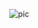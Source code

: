 ![pic](https://github.com/Siddiquiweb/stateagecyweb/assets/157453608/84fe2719-253c-4027-8c94-9ab83495ed0b)

